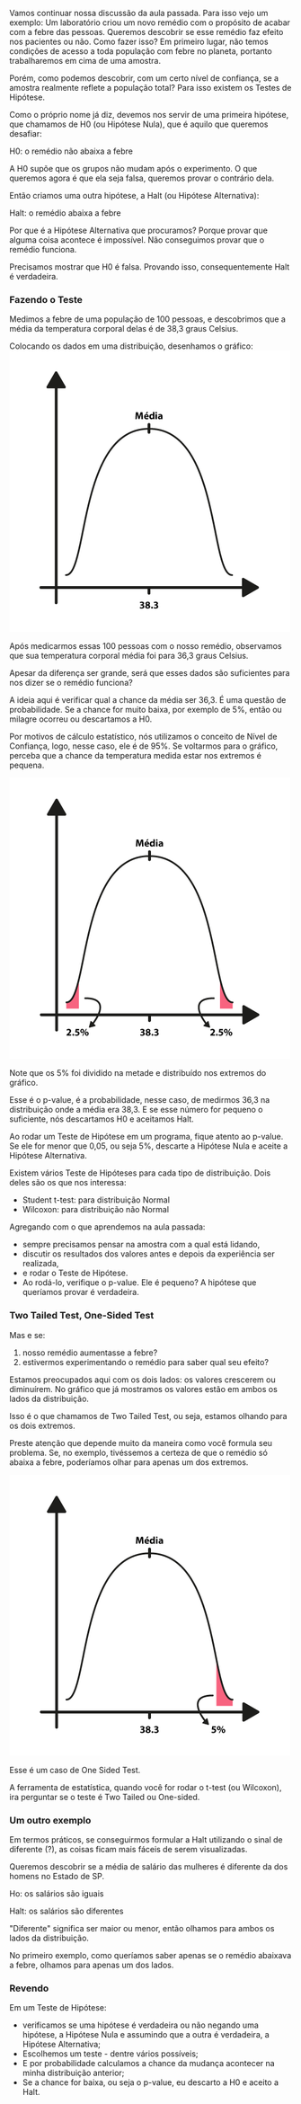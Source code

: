 Vamos continuar nossa discussão da aula passada. Para isso vejo um exemplo:
Um laboratório criou um novo remédio com o propósito de acabar com a febre das pessoas. Queremos descobrir se esse remédio faz efeito nos pacientes ou não. Como fazer isso? Em primeiro lugar, não temos condições de acesso a toda população com febre no planeta, portanto trabalharemos em cima de uma amostra.

Porém, como podemos descobrir, com um certo nível de confiança, se a amostra realmente reflete a população total? Para isso existem os Testes de Hipótese.

Como o próprio nome já diz, devemos nos servir de uma primeira hipótese, que chamamos de H0 (ou Hipótese Nula), que é aquilo que queremos desafiar:

H0: o remédio não abaixa a febre

A H0 supõe que os grupos não mudam após o experimento. O que queremos agora é que ela seja falsa, queremos provar o contrário dela.

Então criamos uma outra hipótese, a Halt (ou Hipótese Alternativa):

Halt: o remédio abaixa a febre

Por que é a Hipótese Alternativa que procuramos? Porque provar que alguma coisa acontece é impossível. Não conseguimos provar que o remédio funciona.

Precisamos mostrar que H0 é falsa. Provando isso, consequentemente Halt é verdadeira.

### Fazendo o Teste
Medimos a febre de uma população de 100 pessoas, e descobrimos que a média da temperatura corporal delas é de 38,3 graus Celsius.

Colocando os dados em uma distribuição, desenhamos o gráfico:
![gráfico 1](./est2_1_1.png)

Após medicarmos essas 100 pessoas com o nosso remédio, observamos que sua temperatura corporal média foi para 36,3 graus Celsius.

Apesar da diferença ser grande, será que esses dados são suficientes para nos dizer se o remédio funciona?

A ideia aqui é verificar qual a chance da média ser 36,3. É uma questão de probabilidade. Se a chance for muito baixa, por exemplo de 5%, então ou milagre ocorreu ou descartamos a H0.

Por motivos de cálculo estatístico, nós utilizamos o conceito de Nível de Confiança, logo, nesse caso, ele é de 95%. Se voltarmos para o gráfico, perceba que a chance da temperatura medida estar nos extremos é pequena.

![gráfico 2](./est2_1_2.png)

Note que os 5% foi dividido na metade e distribuído nos extremos do gráfico.

Esse é o p-value, é a probabilidade, nesse caso, de medirmos 36,3 na distribuição onde a média era 38,3. E se esse número for pequeno o suficiente, nós descartamos H0 e aceitamos Halt.

Ao rodar um Teste de Hipótese em um programa, fique atento ao p-value. Se ele for menor que 0,05, ou seja 5%, descarte a Hipótese Nula e aceite a Hipótese Alternativa.

Existem vários Teste de Hipóteses para cada tipo de distribuição. Dois deles são os que nos interessa:

* Student t-test: para distribuição Normal
* Wilcoxon: para distribuição não Normal

Agregando com o que aprendemos na aula passada:

* sempre precisamos pensar na amostra com a qual está lidando,
* discutir os resultados dos valores antes e depois da experiência ser realizada,
* e rodar o Teste de Hipótese.
* Ao rodá-lo, verifique o p-value. Ele é pequeno? A hipótese que queríamos provar é verdadeira.

### Two Tailed Test, One-Sided Test

Mas e se:

1. nosso remédio aumentasse a febre?
2. estivermos experimentando o remédio para saber qual seu efeito?

Estamos preocupados aqui com os dois lados: os valores crescerem ou diminuírem. No gráfico que já mostramos os valores estão em ambos os lados da distribuição.

Isso é o que chamamos de Two Tailed Test, ou seja, estamos olhando para os dois extremos.

Preste atenção que depende muito da maneira como você formula seu problema. Se, no exemplo, tivéssemos a certeza de que o remédio só abaixa a febre, poderíamos olhar para apenas um dos extremos.

![gráfico 3](./est2_1_3.png)

Esse é um caso de One Sided Test.

A ferramenta de estatística, quando você for rodar o t-test (ou Wilcoxon), ira perguntar se o teste é Two Tailed ou One-sided.

### Um outro exemplo
Em termos práticos, se conseguirmos formular a Halt utilizando o sinal de diferente (?), as coisas ficam mais fáceis de serem visualizadas.

Queremos descobrir se a média de salário das mulheres é diferente da dos homens no Estado de SP.

Ho: os salários são iguais

Halt: os salários são diferentes

"Diferente" significa ser maior ou menor, então olhamos para ambos os lados da distribuição.

No primeiro exemplo, como queríamos saber apenas se o remédio abaixava a febre, olhamos para apenas um dos lados.

### Revendo
Em um Teste de Hipótese:

* verificamos se uma hipótese é verdadeira ou não negando uma hipótese, a Hipótese Nula e assumindo que a outra é verdadeira, a Hipótese Alternativa;
* Escolhemos um teste - dentre vários possíveis;
* E por probabilidade calculamos a chance da mudança acontecer na minha distribuição anterior;
* Se a chance for baixa, ou seja o p-value, eu descarto a H0 e aceito a Halt.
